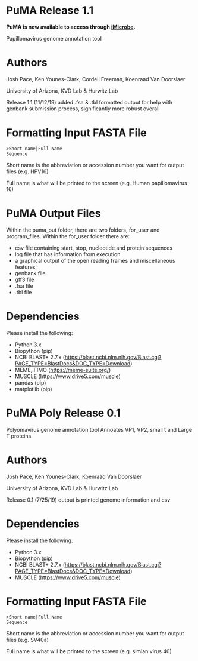# PuMA Release 1.1 

**PuMA is now available to access through [iMicrobe](https://www.imicrobe.us).**

Papillomavirus genome annotation tool

# Authors

Josh Pace, Ken Younes-Clark, Cordell Freeman, Koenraad Van Doorslaer 

University of Arizona, KVD Lab & Hurwitz Lab

Release 1.1 (11/12/19) added .fsa & .tbl formatted output for help with genbank submission process, significantly more robust overall

# Formatting Input FASTA File
    
    >Short name|Full Name
    Sequence


Short name is the abbreviation or accession number you want for output files (e.g. HPV16)

Full name is what will be printed to the screen (e.g. Human papillomavirus 16)

# PuMA Output Files

Within the puma_out folder, there are two folders, for_user and program_files. Within the for_user folder there are:
* csv file containing start, stop, nucleotide and protein sequences
* log file that has information from execution
* a graphical output of the open reading frames and miscellaneous features 
* genbank file 
* gff3 file 
* .fsa file
* .tbl file

# Dependencies 

Please install the following:

* Python 3.x
* Biopython (pip)
* NCBI BLAST+ 2.7.x (https://blast.ncbi.nlm.nih.gov/Blast.cgi?PAGE_TYPE=BlastDocs&DOC_TYPE=Download)
* MEME, FIMO (https://meme-suite.org/)
* MUSCLE (https://www.drive5.com/muscle)
* pandas (pip)
* matplotlib (pip)

# PuMA Poly Release 0.1 

Polyomavirus genome annotation tool 
Annoates VP1, VP2, small t and Large T proteins

# Authors

Josh Pace, Ken Younes-Clark, Koenraad Van Doorslaer 

University of Arizona, KVD Lab & Hurwitz Lab

Release 0.1 (7/25/19) output is printed genome information and csv

# Dependencies 

Please install the following:

* Python 3.x
* Biopython (pip)
* NCBI BLAST+ 2.7.x (https://blast.ncbi.nlm.nih.gov/Blast.cgi?PAGE_TYPE=BlastDocs&DOC_TYPE=Download)
* MUSCLE (https://www.drive5.com/muscle)

# Formatting Input FASTA File
    
    >Short name|Full Name
    Sequence


Short name is the abbreviation or accession number you want for output files (e.g. SV40a)

Full name is what will be printed to the screen (e.g. simian virus 40)
